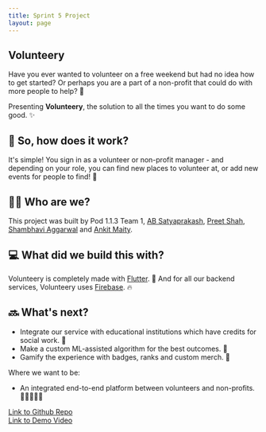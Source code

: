 ```yaml
---
title: Sprint 5 Project
layout: page
---
```


## Volunteery

Have you ever wanted to volunteer on a free weekend but had no idea how to get started? Or perhaps you are a part of a non-profit that could do with more people to help? 🤝

Presenting **Volunteery**, the solution to all the times you want to do some good. ✨

## 🙋 So, how does it work?

It's simple! You sign in as a volunteer or non-profit manager - and depending on your role, you can find new places to volunteer at, or add new events for people to find! 🔎

## 👨‍🏭 Who are we?

This project was built by Pod 1.1.3 Team 1, [AB Satyaprakash](https://github.com/imperial-lord), [Preet Shah](https://github.com/shahpreetk), [Shambhavi Aggarwal](https://github.com/agg-shambhavi) and [Ankit Maity](https://github.com/QEDK).

## 💻 What did we build this with?

Volunteery is completely made with [Flutter](https://flutter.dev). 🎐 And for all our backend services, Volunteery uses [Firebase](https://firebase.google.com). 🔥

## 🔜 What's next?

- Integrate our service with educational institutions which have credits for social work. 🏫
- Make a custom ML-assisted algorithm for the best outcomes. 🤖
- Gamify the experience with badges, ranks and custom merch. 👕

Where we want to be:

- An integrated end-to-end platform between volunteers and non-profits. 🧑🏿‍🤝‍🧑🏿

[Link to Github Repo](https://github.com/QEDK/volunteery) <br>
[Link to Demo Video](https://www.youtube.com/watch?v=cFYDt9ko-ZI&feature=youtu.be)
